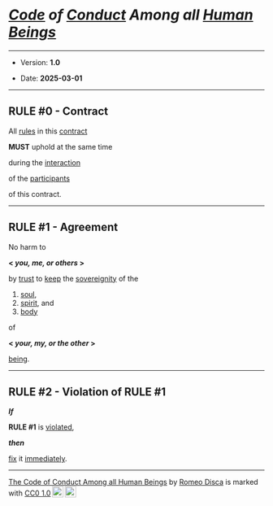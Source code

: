 # *[Code](https://www.etymonline.com/word/code) of [Conduct](https://www.etymonline.com/word/conduct) Among all [Human](https://www.etymonline.com/word/human) [Beings](https://www.etymonline.com/word/being)*

---

- Version: **1.0**

- Date: **2025-03-01**

---

## RULE #0 - Contract

All [rules](https://www.etymonline.com/word/rule) in this [contract](https://www.etymonline.com/word/contract) 

**MUST** uphold at the same time 

during the [interaction](https://www.etymonline.com/word/interaction) 

of the [participants](https://www.etymonline.com/word/participants) 

of this contract.

---

## RULE #1 - Agreement

No harm to

**< *you, me, or others* >**

by [trust](https://www.etymonline.com/word/trust) to [keep](https://www.etymonline.com/word/keep) the [sovereignity](https://www.etymonline.com/word/sovereignty) of the 

1. [soul](https://www.etymonline.com/word/soul),
2. [spirit](https://www.etymonline.com/word/spirit), and
3. [body](https://www.etymonline.com/word/body)

of

**< *your, my, or the other* >**

[being](https://www.etymonline.com/word/being).

---

## RULE #2 - Violation of RULE #1

***If*** 

**RULE #1** is [violated](https://www.etymonline.com/word/violate), 

***then***

[fix](https://www.etymonline.com/word/fix) it [immediately](https://www.etymonline.com/word/immediately).

---
 <p xmlns:cc="http://creativecommons.org/ns#" xmlns:dct="http://purl.org/dc/terms/"><a property="dct:title" rel="cc:attributionURL" href="https://github.com/HumansAfterAll/CodeOfConduct">The Code of Conduct Among all Human Beings</a> by <a rel="cc:attributionURL dct:creator" property="cc:attributionName" href="https://thinkrapido.com">Romeo Disca</a> is marked with <a href="https://creativecommons.org/publicdomain/zero/1.0/?ref=chooser-v1" target="_blank" rel="license noopener noreferrer" style="display:inline-block;">CC0 1.0<img style="height:22px!important;margin-left:3px;vertical-align:text-bottom;" src="https://mirrors.creativecommons.org/presskit/icons/cc.svg?ref=chooser-v1" alt=""><img style="height:22px!important;margin-left:3px;vertical-align:text-bottom;" src="https://mirrors.creativecommons.org/presskit/icons/zero.svg?ref=chooser-v1" alt=""></a></p> 
